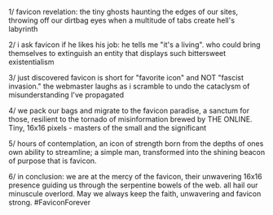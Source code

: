 1/ favicon revelation: the tiny ghosts haunting the edges of our sites, throwing off our dirtbag eyes when a multitude of tabs create hell's labyrinth

2/ i ask favicon if he likes his job: he tells me "it's a living". who could bring themselves to extinguish an entity that displays such bittersweet existentialism 

3/ just discovered favicon is short for "favorite icon" and NOT "fascist invasion." the webmaster laughs as i scramble to undo the cataclysm of misunderstanding I've propagated

4/ we pack our bags and migrate to the favicon paradise, a sanctum for those, resilient to the tornado of misinformation brewed by THE ONLINE. Tiny, 16x16 pixels - masters of the small and the significant

5/ hours of contemplation, an icon of strength born from the depths of ones own ability to streamline; a simple man, transformed into the shining beacon of purpose that is favicon. 

6/ in conclusion: we are at the mercy of the favicon, their unwavering 16x16 presence guiding us through the serpentine bowels of the web. all hail our minuscule overlord. May we always keep the faith, unwavering and favicon strong. #FaviconForever